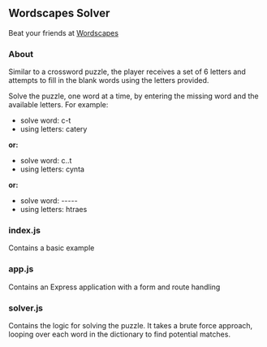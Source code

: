 ## Wordscapes Solver

Beat your friends at [Wordscapes](https://apps.apple.com/us/app/wordscapes/id1207472156)

### About

Similar to a crossword puzzle, the player receives a set of 6 letters and attempts to fill in the blank words using the letters provided.

Solve the puzzle, one word at a time, by entering the missing word and the available letters. For example:

- solve word: c-t
- using letters: catery

**or:**

- solve word: c..t
- using letters: cynta

**or:**

- solve word: -----
- using letters: htraes


### index.js 
Contains a basic example

### app.js 
Contains an Express application with a form and route handling

### solver.js 
Contains the logic for solving the puzzle. It takes a brute force approach, looping over each word in the dictionary to find potential matches.